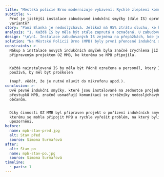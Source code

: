 ```yaml
---
title: "Městská policie Brno modernizuje vybavení: Rychlé zlepšení komunikace s\_nedoslýchavými"
subtitle: >-
  Proč je jistější instalace zabudované indukční smyčky (dále IS) oproti mobilní
  variantě?
story: "Paní Blanka je nedoslýchavá. Jelikož má 95% ztrátu sluchu, ke komunikaci s\_ostatními používá sluchadlo. Ačkoliv je sluchadlo velkou pomocí pro porozumění ostatním, není plnohodnotnou náhradou zdravého sluchu. Její známí už vědí, že jí více pomůže, když lépe vyslovují, než když se mluví hlasitěji, jak si velká část veřejnosti myslí. Jelikož jí záleží spíše na kvalitě zvuku než na hlasitosti, může jí činit problémy komunikace přes skleněnou přepážku, kde se zvuk tříští. To si paní Blanka vyzkoušela v\_létě, když šla na služebnu Městské policie v\_Brně řešit dopravní přestupek. Na stránkách Unie neslyšících viděla video o indukčních smyčkách, ve kterém byla služebna natočena. S\_dobrou vírou, že je na služebně indukční smyčka, přišla na stanici. Indukční smyčka bohužel ale v\_ten den nefungovala nebo nebyla řádně zapnutá, a tak měla paní Blanka problém s\_porozuměním. Co by se dalo vyřešit během pár minut, trvalo mnohem déle a problém byl nakonec přenechán na správní řízení."
analysis: "1. Každá IS by měla být stále zapnutá a označená. U zabudované IS dochází k\_tomuto problému méně často.\n2. V\_případě instalace přenosné indukční smyčky může dojít k\_jejímu posunutí. Smyčka tedy vysílá signál do místa, kde nedoslýchavý nestojí, takže signál dobře neslyší.\n3. Přenosné indukční smyčky bývají méně spolehlivé než pevně instalované IS.\n4. Ne všude je možné IS zabudovat. V\_tomto případě musí být řádně proškolen personál, jak smyčku správně uvést do provozu."
design: "\n\n1. Instalace zabudovaných IS zejména na přepážkách, kde je mezi personálem a klientem umístěno sklo či jiná zástěna, která omezuje šíření zvuku.\n2. V\_případě instalace IS je nutné proškolit veškerý personál, obzvláště je-li instalována přenosná IS, která vyžaduje složitější zapínání."
solution: "Na Městské Policii Brno (MPB) byly první přenosné indukční smyčky instalovány již v\_roce 2012. V\_srpnu 2019 však přišla stížnost na nefunkční indukční smyčku na Jednotce projednávání přestupků (Křenová 4). Na základě této stížnosti vedoucí Preventivně informačního oddělení MPB (p. Kubišová) oslovila Unii neslyšících, aby provedla kontrolu stávajících zařízení. V\_rámci této konzultace bylo Městské policii doporučeno modernizovat zařízení a ideálně vyměnit přenosní IS za zabudované. \n\nV\_té době (srpen 2019) Odbor zdraví MMB připravoval projekt na nákup indukčních smyček pro několik odborů a pracovišť MMB. O této skutečnosti se p. Kubišová dočetla v\_denním tisku a kontaktovala p. Rossi (OZ MMB) s\_žádostí o připojení k projektu a zakoupení dvou zabudovaných IS na Jednotku projednávání přestupků. Jelikož MPB administrativně spadá pod MMB, bylo žádosti ze strany OZ MMB vyhověno. Instalace a označení indukčních smyček proběhlo 4. listopadu 2019, tedy pouhých 84 dní od podání stížnosti na nefunkční IS na témže pracovišti. Noví i stávající zaměstnanci MPB jsou o IS proškoleni, tudíž problém, který se vyskytl v\_srpnu, by se již neměl opakovat."
constraints: >-
  Nákup a instalace nových indukčních smyček byla značně zrychlena již
  připraveným projektem OZ MMB, ke kterému se MPB připojila. 


  Každá nainstalovaná IS by měla být řádně označena a personál, který IS
  používá, by měl být proškolen

  (např. vědět, že je nutné mluvit do mikrofonu apod.).
conclusion: >-
  Dvě pevné indukční smyčky, které jsou instalované na Jednotce projednávání
  přestupků MPB, značně usnadňují komunikaci se strážníky nedoslýchavým
  občanům. 


  Díky činnosti OZ MMB byl připraven projekt o pořízení indukčních smyček, ke
  kterému se mohla připojit MPB a rychle vyřešit problém, na který byli
  upozorněni.
before:
  name: mpb-stav-pred.jpg
  alt: Stav před
  source: Simona Surmařová
after:
  alt: Stav po
  name: mpb-stav-po.jpg
  source: Simona Surmařová
timeline:
  - parts: 1
---
```

